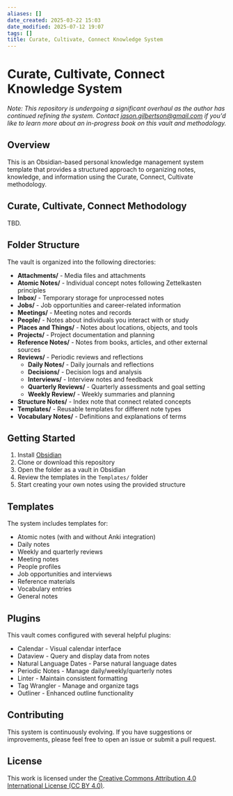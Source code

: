 ```yaml
---
aliases: []
date_created: 2025-03-22 15:03
date_modified: 2025-07-12 19:07
tags: []
title: Curate, Cultivate, Connect Knowledge System
---
```


# Curate, Cultivate, Connect Knowledge System

_Note: This repository is undergoing a significant overhaul as the author has continued refining the system. Contact jason.gilbertson@gmail.com if you'd like to learn more about an in-progress book on this vault and methodology._

## Overview

This is an Obsidian-based personal knowledge management system template that provides a structured approach to organizing notes, knowledge, and information using the Curate, Connect, Cultivate methodology.

## Curate, Cultivate, Connect Methodology

TBD.

## Folder Structure

The vault is organized into the following directories:

- **Attachments/** - Media files and attachments
- **Atomic Notes/** - Individual concept notes following Zettelkasten principles
- **Inbox/** - Temporary storage for unprocessed notes
- **Jobs/** - Job opportunities and career-related information
- **Meetings/** - Meeting notes and records
- **People/** - Notes about individuals you interact with or study
- **Places and Things/** - Notes about locations, objects, and tools
- **Projects/** - Project documentation and planning
- **Reference Notes/** - Notes from books, articles, and other external sources
- **Reviews/** - Periodic reviews and reflections
  - **Daily Notes/** - Daily journals and reflections
  - **Decisions/** - Decision logs and analysis
  - **Interviews/** - Interview notes and feedback
  - **Quarterly Reviews/** - Quarterly assessments and goal setting
  - **Weekly Review/** - Weekly summaries and planning
- **Structure Notes/** - Index note that connect related concepts
- **Templates/** - Reusable templates for different note types
- **Vocabulary Notes/** - Definitions and explanations of terms

## Getting Started

1. Install [Obsidian](https://obsidian.md/)
2. Clone or download this repository
3. Open the folder as a vault in Obsidian
4. Review the templates in the `Templates/` folder
5. Start creating your own notes using the provided structure

## Templates

The system includes templates for:

- Atomic notes (with and without Anki integration)
- Daily notes
- Weekly and quarterly reviews
- Meeting notes
- People profiles
- Job opportunities and interviews
- Reference materials
- Vocabulary entries
- General notes

## Plugins

This vault comes configured with several helpful plugins:

- Calendar - Visual calendar interface
- Dataview - Query and display data from notes
- Natural Language Dates - Parse natural language dates
- Periodic Notes - Manage daily/weekly/quarterly notes
- Linter - Maintain consistent formatting
- Tag Wrangler - Manage and organize tags
- Outliner - Enhanced outline functionality

## Contributing

This system is continuously evolving. If you have suggestions or improvements, please feel free to open an issue or submit a pull request.

## License

This work is licensed under the [Creative Commons Attribution 4.0 International License (CC BY 4.0)](LICENSE.md).
